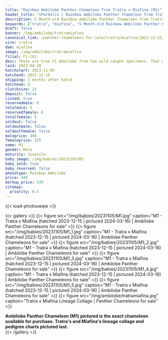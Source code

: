 ```yaml
---
title: "Rainbow Ambilobe Panther Chameleon from Tratra x Miafina (M1)"
header_title: "iPardalis | Rainbow Ambilobe Panther Chameleon from Tratra x Miafina | M1"
description: 5 Month-old Rainbow Ambilobe Panther Chameleon from Tratra and Miafina. These are true F1 Ambilobe from two wild caught specimens. That means we are holding them long enough to see if traits from outside Ambilobe crop up given that WC Miafina could have been mis-labelled. We will also test her genetics and report them on her breeder page sometime in 2024. We've included sire and dam dendrograms if available, but you can view our Tratra or Miafina breeder pages for more information.
keywords: ["tratra", "miafina", "5 Month-old Rainbow Ambilobe Panther Chameleon", "baby chameleons for sale", "buy panther chameleon", "panther for sale", "ambilobe panther chameleons for sale", "ambilobe panther chameleon for sale"]
draft: false
banner: /img/ambilobe/tratramiafina
canonical_link: /panther-chameleons-for-sale/tratra/miafina/2023-12-15/M1/
sire: tratra
dam: miafina
image: /img/ambilobe/tratramiafina
filial: F1-CG1
desc: These are true F1 Ambilobe from two wild caught specimens. That means we are holding them long enough to see if traits from outside Ambilobe crop up given that WC Miafina could have been mis-labelled. We will also test her genetics and report them on her breeder page sometime in 2024.
laid: 2023-04-20
hatchstart: 2023-11-05
hatchend: 2023-12-15
shipping: 3 months after hatch
hatchnum: 8
clutchsize: 23
deposit: false
listed: true
reservedmale: 0
totalmale: 5
reservedfemale: 0
totalfemale: 5
soldout: false
soldoutmale: false
soldoutfemale: false
maleprice: 449
femaleprice: 325
name: M1
gender: Male
maturity: Juvenile
baby_image: /img/babies/20231105/M1
baby_sold: true
baby_reserved: false
phenotype: Rainbow Ambilobe
price: 449
markup_price: 549
sitemap: 
  priority: 0.5
---
```


{{< load-photoswipe >}}

{{< gallery >}}
  {{< figure src="/img/babies/20231105/M1.jpg" caption="M1 - Tratra x Miafina (hatched 2023-12-15 | pictured 2024-03-16) | Ambilobe Panther Chameleons for sale" >}}
  {{< figure src="/img/babies/20231105/M1_1.jpg" caption="M1 - Tratra x Miafina (hatched 2023-12-15 | pictured 2024-03-16) | Ambilobe Panther Chameleons for sale" >}}
  {{< figure src="/img/babies/20231105/M1_2.jpg" caption="M1 - Tratra x Miafina (hatched 2023-12-15 | pictured 2024-03-16) | Ambilobe Panther Chameleons for sale" >}}
  {{< figure src="/img/babies/20231105/M1_3.jpg" caption="M1 - Tratra x Miafina (hatched 2023-12-15 | pictured 2024-03-16) | Ambilobe Panther Chameleons for sale" >}}
  {{< figure src="/img/babies/20231105/M1_4.jpg" caption="M1 - Tratra x Miafina (hatched 2023-12-15 | pictured 2024-03-16) | Ambilobe Panther Chameleons for sale" >}}
  {{< figure src="/img/babies/20231105/M1_5.jpg" caption="M1 - Tratra x Miafina (hatched 2023-12-15 | pictured 2024-03-16) | Ambilobe Panther Chameleons for sale" >}}
  {{< figure src="/img/ambilobe/tratramiafina.jpg" caption="Tratra x Miafina Lineage Collage | Panther Chameleons for sale" >}}
  <figcaption itemprop="description"><strong>Ambilobe Panther Chameleon (M1) pictured is the exact chameleon available for purchase. Tratra's and Miafina's lineage collage and pedigree charts pictured last.</strong></figcaption>
{{< /gallery >}}
